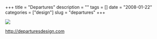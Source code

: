 +++
title = "Departures"
description = ""
tags = []
date = "2008-01-22"
categories = ["design"]
slug = "departures"
+++


 

  <div id="screens-thumbs" class="clearfix">
    <div class="txt-center" id="design-submission"><a href="http://departuresdesign.com/"><img id='bluga-thumbnail-1114' class='bluga-thumbnail large' src='//media.konigi.com/bluga/
wt47f282106c651_0.jpg'/></a></div>  
  </div>   
<p><a href="http://departuresdesign.com/">http://departuresdesign.com</a></p>





